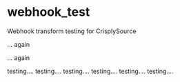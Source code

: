 webhook_test
============

Webhook transform testing for CrisplySource

... again

... again

testing....
testing....
testing....
testing....
testing....
testing....
